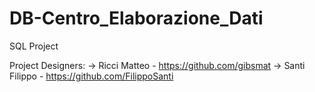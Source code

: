 # DB-Centro_Elaborazione_Dati
SQL Project


Project Designers: 
-> Ricci Matteo - https://github.com/gibsmat 
-> Santi Filippo - https://github.com/FilippoSanti
